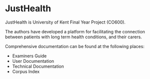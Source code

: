 # JustHealth

JustHealth is University of Kent Final Year Project (CO600). 

The authors have developed a platform for facilitating the connection between patients with long term health conditions, and their carers. 

Comprehensive documentation can be found at the following places:

- Examiners Guide
- User Documentation
- Technical Documentation
- Corpus Index
